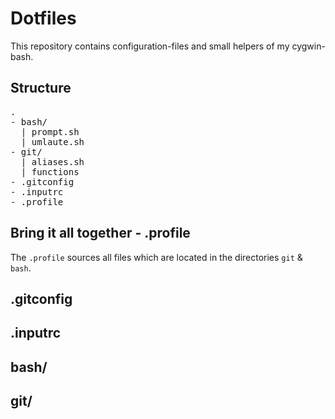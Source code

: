# Dotfiles

This repository contains configuration-files and small helpers of my cygwin-bash.

## Structure

<pre>
.
- bash/
  | prompt.sh 
  | umlaute.sh
- git/
  | aliases.sh
  | functions
- .gitconfig
- .inputrc
- .profile
</pre>

## Bring it all together - .profile

The `.profile` sources all files which are located in the directories `git` & `bash`.

## .gitconfig

## .inputrc

## bash/

## git/
